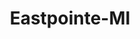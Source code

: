 ---
title: Eastpointe-MI
slug: eastpointe-mi
f_state:
- cms/state/michigan.md
f_locations:
- cms/payday-loan/allied-cash-advance-3915.md
- cms/payday-loan/cash-now-8055.md
- cms/payday-loan/check-into-cash-inc-13065.md
- cms/payday-loan/checks-now-14674.md
- cms/payday-loan/purpose-financial-24729.md
updated-on: '2024-05-30T13:41:28.615Z'
created-on: '2024-05-30T13:41:28.615Z'
published-on: '2024-05-30T13:54:32.469Z'
f_city: Eastpointe
layout: '[city].html'
tags: city
---